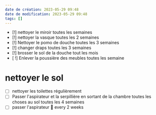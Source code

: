 ```yaml
---
date de création: 2023-05-29 09:48
date de modification: 2023-05-29 09:48
tags: []
---
```


- [!] nettoyer le miroir toutes les semaines
- [!]  nettoyer la vasque toutes les 2 semaines 
- [!]  Nettoyer le pomo de douche toutes les 3 semaines
- [!] changer draps toutes les 3 semaines
- [!]  brosser le sol de la douche tout les mois
- [ !] Enlever la poussière des meubles toutes les semaine 
# nettoyer le sol
- [ ] nettoyer les toilettes régulièrement
- [ ] Passer l'aspirateur et la serpillière en sortant de la chambre toutes les choses au sol toutes les 4 semaines
- [ ] passer l'aspirateur 🔁 every 2 weeks
